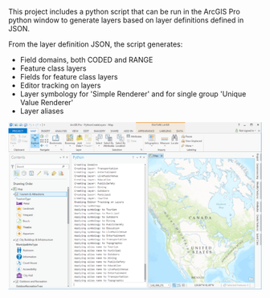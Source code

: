 This project includes a python script that can be run in the ArcGIS Pro python window to generate layers based on layer definitions defined in JSON.

From the layer definition JSON, the script generates:
- Field domains, both CODED and RANGE
- Feature class layers
- Fields for feature class layers
- Editor tracking on layers
- Layer symbology for 'Simple Renderer' and for single group 'Unique Value Renderer'
- Layer aliases

![Alt text](/docs/Demo.png?raw=true "Screenshot of Script Execution")

